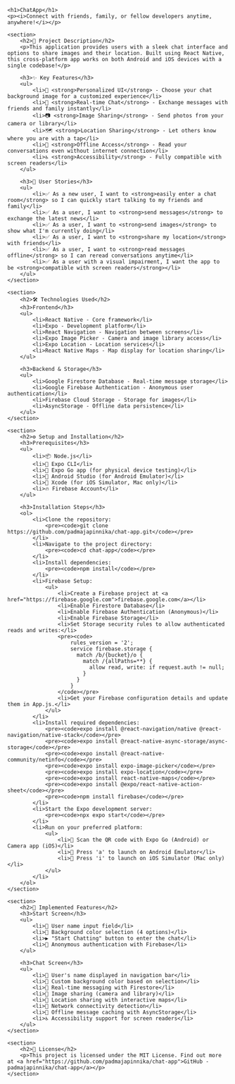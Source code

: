 <!DOCTYPE html>
<html lang="en">
<head>
</head>
<body>

    <h1>ChatApp</h1>
    <p><i>Connect with friends, family, or fellow developers anytime, anywhere!</i></p>

    <section>
        <h2>🚀 Project Description</h2>
        <p>This application provides users with a sleek chat interface and options to share images and their location. Built using React Native, this cross-platform app works on both Android and iOS devices with a single codebase!</p>

        <h3>✨ Key Features</h3>
        <ul>
            <li>🎨 <strong>Personalized UI</strong> - Choose your chat background image for a customized experience</li>
            <li>💬 <strong>Real-time Chat</strong> - Exchange messages with friends and family instantly</li>
            <li>📷 <strong>Image Sharing</strong> - Send photos from your camera or library</li>
            <li>🗺️ <strong>Location Sharing</strong> - Let others know where you are with a tap</li>
            <li>📱 <strong>Offline Access</strong> - Read your conversations even without internet connection</li>
            <li>♿ <strong>Accessibility</strong> - Fully compatible with screen readers</li>
        </ul>

        <h3>👤 User Stories</h3>
        <ul>
            <li>✅ As a new user, I want to <strong>easily enter a chat room</strong> so I can quickly start talking to my friends and family</li>
            <li>✅ As a user, I want to <strong>send messages</strong> to exchange the latest news</li>
            <li>✅ As a user, I want to <strong>send images</strong> to show what I'm currently doing</li>
            <li>✅ As a user, I want to <strong>share my location</strong> with friends</li>
            <li>✅ As a user, I want to <strong>read messages offline</strong> so I can reread conversations anytime</li>
            <li>✅ As a user with a visual impairment, I want the app to be <strong>compatible with screen readers</strong></li>
        </ul>
    </section>

    <section>
        <h2>🛠️ Technologies Used</h2>
        <h3>Frontend</h3>
        <ul>
            <li>React Native - Core framework</li>
            <li>Expo - Development platform</li>
            <li>React Navigation - Navigation between screens</li>
            <li>Expo Image Picker - Camera and image library access</li>
            <li>Expo Location - Location services</li>
            <li>React Native Maps - Map display for location sharing</li>
        </ul>

        <h3>Backend & Storage</h3>
        <ul>
            <li>Google Firestore Database - Real-time message storage</li>
            <li>Google Firebase Authentication - Anonymous user authentication</li>
            <li>Firebase Cloud Storage - Storage for images</li>
            <li>AsyncStorage - Offline data persistence</li>
        </ul>
    </section>

    <section>
        <h2>⚙️ Setup and Installation</h2>
        <h3>Prerequisites</h3>
        <ul>
            <li>📦 Node.js</li>
            <li>🧰 Expo CLI</li>
            <li>📱 Expo Go app (for physical device testing)</li>
            <li>🤖 Android Studio (for Android Emulator)</li>
            <li>🍎 Xcode (for iOS Simulator, Mac only)</li>
            <li>🔥 Firebase Account</li>
        </ul>

        <h3>Installation Steps</h3>
        <ol>
            <li>Clone the repository:
                <pre><code>git clone https://github.com/padmajapinnika/chat-app.git</code></pre>
            </li>
            <li>Navigate to the project directory:
                <pre><code>cd chat-app</code></pre>
            </li>
            <li>Install dependencies:
                <pre><code>npm install</code></pre>
            </li>
            <li>Firebase Setup:
                <ul>
                    <li>Create a Firebase project at <a href="https://firebase.google.com">firebase.google.com</a></li>
                    <li>Enable Firestore Database</li>
                    <li>Enable Firebase Authentication (Anonymous)</li>
                    <li>Enable Firebase Storage</li>
                    <li>Set Storage security rules to allow authenticated reads and writes:</li>
                    <pre><code>
                        rules_version = '2';
                        service firebase.storage {
                          match /b/{bucket}/o {
                            match /{allPaths=**} {
                              allow read, write: if request.auth != null;
                            }
                          }
                        }
                    </code></pre>
                    <li>Get your Firebase configuration details and update them in App.js.</li>
                </ul>
            </li>
            <li>Install required dependencies:
                <pre><code>expo install @react-navigation/native @react-navigation/native-stack</code></pre>
                <pre><code>expo install @react-native-async-storage/async-storage</code></pre>
                <pre><code>expo install @react-native-community/netinfo</code></pre>
                <pre><code>expo install expo-image-picker</code></pre>
                <pre><code>expo install expo-location</code></pre>
                <pre><code>expo install react-native-maps</code></pre>
                <pre><code>expo install @expo/react-native-action-sheet</code></pre>
                <pre><code>npm install firebase</code></pre>
            </li>
            <li>Start the Expo development server:
                <pre><code>npx expo start</code></pre>
            </li>
            <li>Run on your preferred platform:
                <ul>
                    <li>📱 Scan the QR code with Expo Go (Android) or Camera app (iOS)</li>
                    <li>🤖 Press 'a' to launch on Android Emulator</li>
                    <li>🍎 Press 'i' to launch on iOS Simulator (Mac only)</li>
                </ul>
            </li>
        </ol>
    </section>

    <section>
        <h2>🎯 Implemented Features</h2>
        <h3>Start Screen</h3>
        <ul>
            <li>📝 User name input field</li>
            <li>🎨 Background color selection (4 options)</li>
            <li>▶️ "Start Chatting" button to enter the chat</li>
            <li>🔐 Anonymous authentication with Firebase</li>
        </ul>

        <h3>Chat Screen</h3>
        <ul>
            <li>👤 User's name displayed in navigation bar</li>
            <li>🎨 Custom background color based on selection</li>
            <li>💬 Real-time messaging with Firestore</li>
            <li>📸 Image sharing (camera and library)</li>
            <li>📍 Location sharing with interactive maps</li>
            <li>🔄 Network connectivity detection</li>
            <li>📴 Offline message caching with AsyncStorage</li>
            <li>♿ Accessibility support for screen readers</li>
        </ul>
    </section>

    <section>
        <h2>📄 License</h2>
        <p>This project is licensed under the MIT License. Find out more at <a href="https://github.com/padmajapinnika/chat-app">GitHub - padmajapinnika/chat-app</a></p>
    </section>

</body>
</html>
